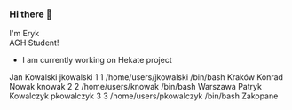 ### Hi there 👋

I'm Eryk \
AGH Student!

* I am currently working on Hekate project

<xml version="1.0">
<osoba>
     <imie>Jan</imie>
     <nazwisko>Kowalski</nazwisko>
     <login>jkowalski</login>
     <uid>1</uid>
     <gid>1</gid>
     <home>/home/users/jkowalski</home>
     <shell>/bin/bash</shell>
     <miasto>Kraków</miasto>
</osoba>
<osoba>
     <imie>Konrad</imie>
     <nazwisko>Nowak</nazwisko>
     <login>knowak</login>
     <uid>2</uid>
     <gid>2</gid>
     <home>/home/users/knowak</home>
     <shell>/bin/bash</shell>
     <miasto>Warszawa</miasto>
</osoba>
<osoba>
     <imie>Patryk</imie>
     <nazwisko>Kowalczyk</nazwisko>
     <login>pkowalczyk</login>
     <uid>3</uid>
     <gid>3</gid>
     <home>/home/users/pkowalczyk</home>
     <shell>/bin/bash</shell>
     <miasto>Zakopane</miasto>
</osoba>
</xml>
